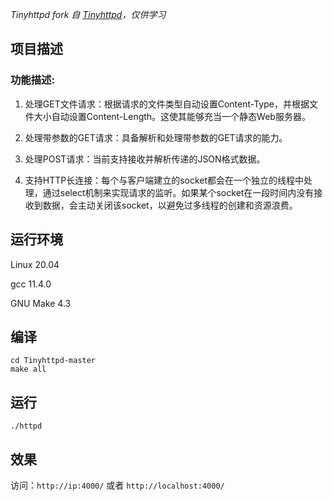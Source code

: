 *Tinyhttpd fork 自 [Tinyhttpd](https://github.com/EZLippi/Tinyhttpd)，仅供学习*



## 项目描述

### 功能描述:

1. 处理GET文件请求：根据请求的文件类型自动设置Content-Type，并根据文件大小自动设置Content-Length。这使其能够充当一个静态Web服务器。

2. 处理带参数的GET请求：具备解析和处理带参数的GET请求的能力。

3. 处理POST请求：当前支持接收并解析传递的JSON格式数据。

4. 支持HTTP长连接：每个与客户端建立的socket都会在一个独立的线程中处理，通过select机制来实现请求的监听。如果某个socket在一段时间内没有接收到数据，会主动关闭该socket，以避免过多线程的创建和资源浪费。



## 运行环境

Linux  20.04

gcc  11.4.0

GNU Make 4.3



## 编译
```shell
cd Tinyhttpd-master
make all
```



## 运行
```shell
./httpd
```



## 效果
访问：`http://ip:4000/` 或者 `http://localhost:4000/`
